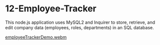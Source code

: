 # 12-Employee-Tracker

This node.js application uses MySQL2 and Inquirer to store, retrieve, and edit company data (employees, roles, departments) in an SQL database.

[employeeTrackerDemo.webm](https://github.com/Wodaloo/12-Employee-Tracker/assets/119343529/0fd77a1e-d539-47e4-a56d-6a2948360fbf)
